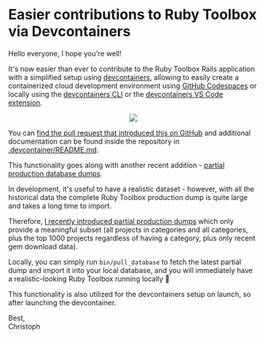 # Easier contributions to Ruby Toolbox via Devcontainers

Hello everyone, I hope you're well!

It's now easier than ever to contribute to the Ruby Toolbox Rails application with a simplified
setup using [devcontainers](https://containers.dev), allowing to easily create a containerized cloud development
environment using [GitHub Codespaces](https://github.com/features/codespaces) or locally using the [devcontainers CLI](https://github.com/devcontainers/cli)
or the [devcontainers VS Code extension](https://code.visualstudio.com/docs/devcontainers/containers).

<p style="text-align: center">
  <img src="/blog/codespaces.png" style="max-width: 75%">
</p>

You can [find the pull request that introduced this on GitHub](https://github.com/rubytoolbox/rubytoolbox/pull/1307) and additional documentation
can be found inside the repository in [.devcontainer/README.md](https://github.com/rubytoolbox/rubytoolbox/blob/main/.devcontainer/README.md).

This functionality goes along with another recent addition - [partial production database dumps](https://github.com/rubytoolbox/rubytoolbox/issues/1205).

In development, it's useful to have a realistic dataset - however, with all the historical data
the complete Ruby Toolbox production dump is quite large and takes a long time to import.

Therefore, [I recently introduced partial production dumps](https://github.com/rubytoolbox/rubytoolbox/issues/1205) which
only provide a meaningful subset (all projects in categories and all categories, plus the top 1000 projects
regardless of having a category, plus only recent gem download data).

Locally, you can simply run `bin/pull_database` to fetch the latest partial dump and import
it into your local database, and you will immediately have a realistic-looking Ruby Toolbox running locally 🎉

This functionality is also utilized for the devcontainers setup on launch, so after launching the
devcontainer.

Best,<br/>Christoph
